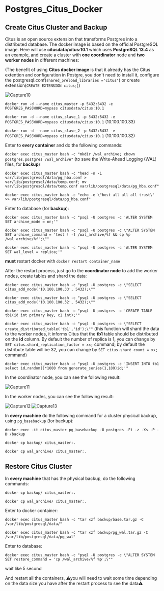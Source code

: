 # Postgres_Citus_Docker
## Create Citus Cluster and Backup
Citus is an open source extension that transforms Postgres into a distributed database. The docker image is based on the official PostgreSQL image. Here will use **citusdata/citus:10.1** which uses **PostgreSQL 13.4** as an example, and create a cluster with **one coordinator** node and **two worker nodes** in different machines:

(The benefit of using **Citus docker image** is that it already has the Citus extention and configuration in Postgre, you don't need to install it, configure the postgresql.conf(`shared_preload_libraries ='citus'`) or create extension(`CREATE EXTENSION citus;`))

![Capture10](https://user-images.githubusercontent.com/45960127/132826014-eda8cc50-8655-400c-94d0-09dd8555ab92.PNG)

`docker run -d --name citus_master -p 5432:5432 -e POSTGRES_PASSWORD=mypass citusdata/citus:10.1` 

`docker run -d --name citus_slave_1 -p 5432:5432 -e POSTGRES_PASSWORD=mypass citusdata/citus:10.1` (10.100.100.33)

`docker run -d --name citus_slave_2 -p 5432:5432 -e POSTGRES_PASSWORD=mypass citusdata/citus:10.1` (10.100.100.32)

Enter to **every container** and do the following commands:

`docker exec citus_master bash -c "mkdir /wal_archive; chown postgres.postgres /wal_archive"` (to save the Write-Ahead Logging (WAL) files, for **backup**)

`docker exec citus_master bash -c "head -n -1 var/lib/postgresql/data/pg_hba.conf > var/lib/postgresql/data/temp.conf; mv var/lib/postgresql/data/temp.conf var/lib/postgresql/data/pg_hba.conf"`

`docker exec citus_master bash -c "echo -e \"host all all all trust\" >> var/lib/postgresql/data/pg_hba.conf"`

Enter to database (for **backup**):

`docker exec citus_master bash -c "psql -U postgres -c 'ALTER SYSTEM SET archive_mode = on;'"`

`docker exec citus_master bash -c "psql -U postgres -c \"ALTER SYSTEM SET archive_command = 'test ! -f /wal_archive/%f && cp %p /wal_archive/%f';\""`

`docker exec citus_master bash -c "psql -U postgres -c 'ALTER SYSTEM SET wal_level = replica;'"`

**must** restart docker with `docker restart container_name`

After the restart process, just go to the **coordinator node** to add the worker nodes, create tables and shard the data:

`docker exec citus_master bash -c "psql -U postgres -c \"SELECT citus_add_node('10.100.100.33', 5432);\""`

`docker exec citus_master bash -c "psql -U postgres -c \"SELECT citus_add_node('10.100.100.32', 5432);\""`

`docker exec citus_master bash -c "psql -U postgres -c 'CREATE TABLE tb1(id int primary key, c1 int);'"`

`docker exec citus_master bash -c "psql -U postgres -c \"SELECT create_distributed_table('tb1','id');\""` (this function will shard the data to the worker nodes, it informs Citus that the **tb1** table should be distributed on the **id** column. By default the number of replica is 1, you can change by `SET citus.shard_replication_factor = xx;` command; by default the distribute table will be 32, you can change by `SET citus.shard_count = xx;` command)

`docker exec citus_master bash -c "psql -U postgres -c 'INSERT INTO tb1 select id,random()*1000 from generate_series(1,100)id;'"`

In the coordinator node, you can see the following result:

![Capture11](https://user-images.githubusercontent.com/45960127/132826054-036e782f-47c1-4120-adb7-ef5a11c7d8b4.PNG)

In the worker nodes, you can see the following result:

![Capture12](https://user-images.githubusercontent.com/45960127/132826083-e680e5b5-9257-4db6-b5b8-d9e79d6b0b27.PNG)
![Capture13](https://user-images.githubusercontent.com/45960127/132826089-a4981934-ca63-42a4-af27-04f5118ff54d.PNG)

In **every machine** do the following command for a cluster physical backup, using `pg_basebackup` (for backup):

`docker exec -it citus_master pg_basebackup -U postgres -Ft -z -Xs -P -D /backup`

`docker cp backup/ citus_master:.`

`docker cp wal_archive/ citus_master:.`

## Restore Citus Cluster
In **every machine** that has the physical backup, do the following commands:

`docker cp backup/ citus_master:.`

`docker cp wal_archive/ citus_master:.`

Enter to docker container:

`docker exec citus_master bash -c "tar xzf backup/base.tar.gz -C /var/lib/postgresql/data/"`

`docker exec citus_master bash -c "tar xzf backup/pg_wal.tar.gz -C /var/lib/postgresql/data/pg_wal"`

Enter to database:

`docker exec citus_master bash -c "psql -U postgres -c \"ALTER SYSTEM SET restore_command = 'cp /wal_archive/%f %p';\""`

wait like 5 second

And restart all the containers, ⚠you will need to wait some time depending on the data size you have after the restart process to see the data⚠
